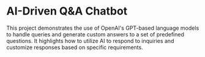 # AI-Driven Q&A Chatbot

This project demonstrates the use of OpenAI's GPT-based language models to handle queries and generate custom answers to a set of predefined questions. It highlights how to utilize AI to respond to inquiries and customize responses based on specific requirements.
